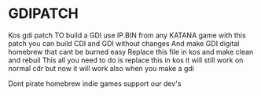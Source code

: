 # GDIPATCH
Kos gdi patch
TO build  a GDI use IP.BIN from any KATANA game
with this patch you can build CDI and GDI without changes
And make GDI digital homebrew that cant be burned easy
Replace this file in kos and make clean and rebuil
This all you need to do is replace this in kos it will still work on normal cdr but now it will work also when you make a gdi

Dont pirate homebrew indie games support our dev's

